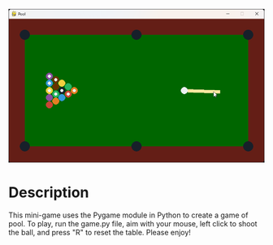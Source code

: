 ![Example screenshot of pool mini-game.](/assets/sample.png)

# Description

This mini-game uses the Pygame module in Python to create a game of pool. To play, run the game.py file, aim with your mouse, left click to shoot the ball, and press "R" to reset the table. Please enjoy!